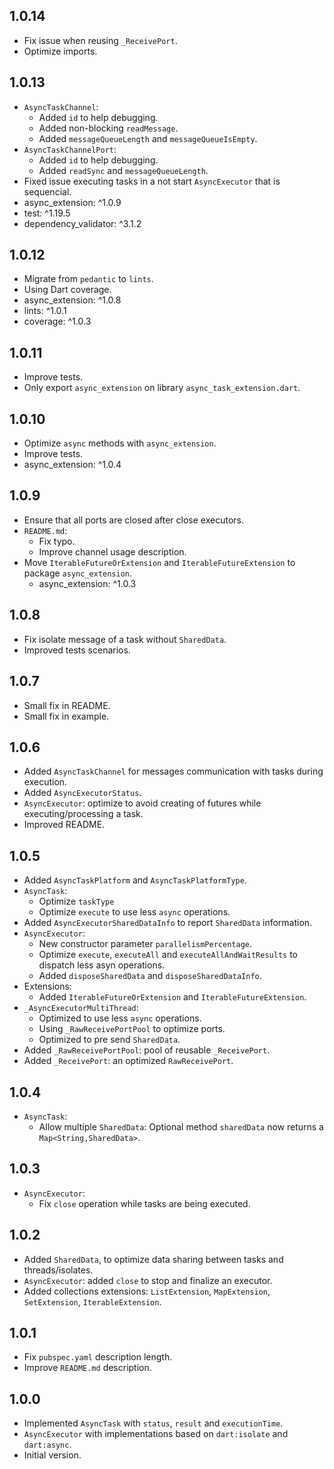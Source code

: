 ## 1.0.14

- Fix issue when reusing `_ReceivePort`.
- Optimize imports.

## 1.0.13

- `AsyncTaskChannel`:
  - Added `id` to help debugging.
  - Added non-blocking `readMessage`.
  - Added `messageQueueLength` and `messageQueueIsEmpty`.
- `AsyncTaskChannelPort`:
  - Added `id` to help debugging.
  - Added  `readSync` and `messageQueueLength`.
- Fixed issue executing tasks in a not start `AsyncExecutor` that is sequencial.
- async_extension: ^1.0.9
- test: ^1.19.5
- dependency_validator: ^3.1.2

## 1.0.12

- Migrate from `pedantic` to `lints`.
- Using Dart coverage.
- async_extension: ^1.0.8
- lints: ^1.0.1
- coverage: ^1.0.3

## 1.0.11

- Improve tests.
- Only export `async_extension` on library `async_task_extension.dart`.

## 1.0.10

- Optimize `async` methods with `async_extension`.
- Improve tests.
- async_extension: ^1.0.4

## 1.0.9

- Ensure that all ports are closed after close executors.
- `README.md`:
  - Fix typo.
  - Improve channel usage description.
- Move `IterableFutureOrExtension` and `IterableFutureExtension` to
  package `async_extension`.
  - async_extension: ^1.0.3
  
## 1.0.8

- Fix isolate message of a task without `SharedData`.
- Improved tests scenarios.

## 1.0.7

- Small fix in README.
- Small fix in example.

## 1.0.6

- Added `AsyncTaskChannel` for messages communication with tasks during execution.
- Added `AsyncExecutorStatus`.
- `AsyncExecutor`: optimize to avoid creating of futures while executing/processing a task.
- Improved README. 

## 1.0.5

- Added `AsyncTaskPlatform` and `AsyncTaskPlatformType`.
- `AsyncTask`:
  - Optimize `taskType`
  - Optimize `execute` to use less `async` operations.
- Added `AsyncExecutorSharedDataInfo` to report `SharedData` information.
- `AsyncExecutor`:
  - New constructor parameter `parallelismPercentage`. 
  - Optimize `execute`, `executeAll` and `executeAllAndWaitResults` to dispatch less asyn operations.
  - Added `disposeSharedData` and `disposeSharedDataInfo`.
- Extensions:
  - Added `IterableFutureOrExtension` and `IterableFutureExtension`.
- `_AsyncExecutorMultiThread`:
  - Optimized to use less `async` operations.
  - Using `_RawReceivePortPool` to optimize ports.
  - Optimized to pre send `SharedData`.
- Added `_RawReceivePortPool`: pool of reusable `_ReceivePort`.
- Added `_ReceivePort`: an optimized `RawReceivePort`.

## 1.0.4

- `AsyncTask`:
  - Allow multiple `SharedData`: Optional method `sharedData`
    now returns a `Map<String,SharedData>`.

## 1.0.3

- `AsyncExecutor`:
  - Fix `close` operation while tasks are being executed.

## 1.0.2

- Added `SharedData`, to optimize data sharing between
  tasks and threads/isolates.
- `AsyncExecutor`: added `close` to stop and finalize an executor.
- Added collections extensions:
  `ListExtension`, `MapExtension`, `SetExtension`, `IterableExtension`.

## 1.0.1

- Fix `pubspec.yaml` description length.
- Improve `README.md` description. 

## 1.0.0

- Implemented `AsyncTask` with `status`, `result` and `executionTime`. 
- `AsyncExecutor` with implementations based on `dart:isolate` and `dart:async`. 
- Initial version.
